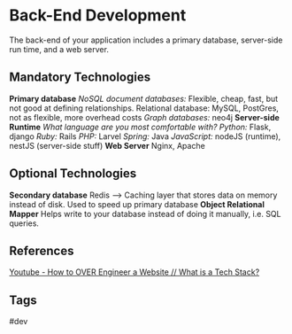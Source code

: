 # Back-End Development 

The back-end of your application includes a primary database, server-side run time, and a web server.

## Mandatory Technologies
**Primary database**
*NoSQL document databases:* Flexible, cheap, fast, but not good at defining relationships.
Relational database: MySQL, PostGres, not as flexible, more overhead costs
*Graph databases:* neo4j
**Server-side Runtime**
*What language are you most comfortable with?*
*Python:* Flask, django
*Ruby:* Rails
*PHP:* Larvel
*Spring:* Java
*JavaScript:* nodeJS (runtime), nestJS (server-side stuff)
**Web Server**
Nginx, Apache

## Optional Technologies
**Secondary database**
Redis --> Caching layer that stores data on memory instead of disk. Used to speed up primary database
**Object Relational Mapper**
Helps write to your database instead of doing it manually, i.e. SQL queries.

## References
[Youtube - How to OVER Engineer a Website // What is a Tech Stack?](https://www.youtube.com/watch?v=Sxxw3qtb3_g&t=448s)

## Tags
#dev
